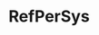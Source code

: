 ---
description: "RefPerSys (see http://refpersys.org/ ...) is an open source symbolic\
  \ artificial intelligence project (GPLv3+ licensed), for GNU/Linux only (actually\
  \ computers running some GNU/Linux system with a x86-64 processor) This is work\
  \ in progress... It should become a declarative programming language, some kind\
  \ of sophisticated expert system shell.\r\n\r\nRefPerSys is an acronym for REFlexive\
  \ PERsistent SYStem.\r\n\r\nIt is REFlexive, since the software should be capable\
  \ of introspection (with the help of the libbacktrace library)\r\n\r\nIt is PERsistent,\
  \ since the system is dumping most of its state at exit time, either in textual\
  \ files or in databases. At startup time, the memory heap is reloaded from that\
  \ state stored on disk.\r\n\r\nHence, in normal operation, the RefPerSys system\
  \ is continuously and organically growing.\r\n\r\nIt is a software SYStem, and a\
  \ dynamic one, since the system is generating more and more of its C++ source code.\
  \ The long term goal is of course to generate all the C++ source code of the system\
  \ from the persistent data.\r\n\r\nA major inspiration is the work of the late Jacques\
  \ Pitrat (1934-oct.2019). See e.g. his blog on http://bootstrappingartificialintelligence.fr/WordPress3/"
layout: stand
logo: stands/refpersys/logo.png
new_this_year: This is the first submission to FosDem about RefPerSys. I (Basile)
  did attend FosDem in 2015, to present there https://archive.fosdem.org/2015/schedule/event/gcc_melt/
showcase: "A major idea of RefPerSys is its development model: it is hoped that more\
  \ and more C++ code would be generated by RefPerSys itself (at dump time), and less\
  \ and less hand-written code in C++ will remain in the system.\r\n\r\nAn important\
  \ long term goal (which will take years) is to generate most, and ideally all, the\
  \ C++ code of RefPerSys at dump time. If possible, even to generate the shell scripts\
  \ (etc...) to build the executable of RefPerSys from that C++ code."
themes:
- Programming languages
title: RefPerSys
website: http://refpersys.org/
show_on_overview: true
---